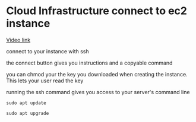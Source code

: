 # Cloud Infrastructure connect to ec2 instance

[Video link](https://www.egghead.io/lessons/egghead-cloud-infrastructure-connect-to-ec2-instance?pl=cloud-infrastructure-fundamentals-with-aws-ee4bb845)


connect to your instance with ssh

the connect button gives you instructions and a copyable command

you can chmod your the key you downloaded when creating the instance. This lets your user read the key

running the ssh command gives you access to your server's command line

<TimeStamp start="2:25" end="2:29">
  
  `sudo apt update`
  
</TimeStamp>

<TimeStamp start="2:40" end="2:45">
  
  `sudo apt upgrade`
  
</TimeStamp>
